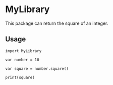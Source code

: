 # MyLibrary

This package can return the square of an integer.

## Usage

```
import MyLibrary

var number = 10

var square = number.square()

print(square)
```
